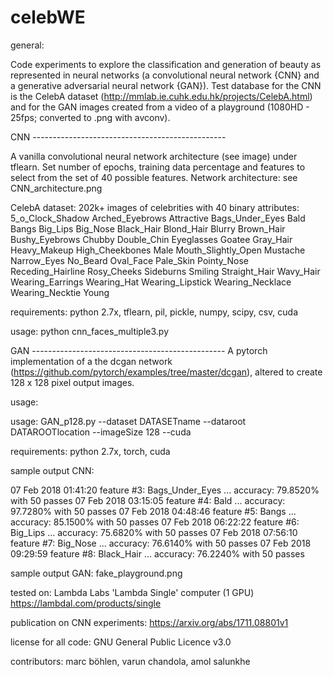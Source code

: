 # celebWE

general:

Code experiments to explore the classification and generation of beauty as represented in neural networks (a convolutional neural network {CNN} and a generative adversarial neural network {GAN}). 
Test database for the CNN is the CelebA dataset (http://mmlab.ie.cuhk.edu.hk/projects/CelebA.html) and for the GAN images created from a video of a playground (1080HD - 25fps; converted to .png with avconv). 

CNN ------------------------------------------------

A vanilla convolutional neural network architecture (see image) under tflearn. Set number of epochs, training data percentage and features to select from the set of 40 possible features. Network architecture: see CNN_architecture.png

CelebA dataset:
202k+ images of celebrities with 40 binary attributes:
5_o_Clock_Shadow Arched_Eyebrows Attractive Bags_Under_Eyes Bald Bangs Big_Lips Big_Nose Black_Hair 	Blond_Hair Blurry Brown_Hair Bushy_Eyebrows Chubby Double_Chin Eyeglasses Goatee Gray_Hair Heavy_Makeup High_Cheekbones Male Mouth_Slightly_Open Mustache Narrow_Eyes No_Beard Oval_Face 	Pale_Skin Pointy_Nose Receding_Hairline Rosy_Cheeks Sideburns Smiling Straight_Hair Wavy_Hair 	Wearing_Earrings Wearing_Hat Wearing_Lipstick Wearing_Necklace Wearing_Necktie Young

requirements:
python 2.7x, tflearn, pil, pickle, numpy, scipy, csv, cuda

usage:
python cnn_faces_multiple3.py



GAN ------------------------------------------------
A pytorch implementation of a the dcgan network (https://github.com/pytorch/examples/tree/master/dcgan), altered to create 128 x 128 pixel output images.

usage:

usage: GAN_p128.py --dataset DATASETname --dataroot DATAROOTlocation --imageSize 128 --cuda


requirements:
python 2.7x, torch, cuda


sample output CNN:

07 Feb 2018 01:41:20 feature #3: Bags_Under_Eyes ... accuracy: 79.8520% with 50 passes
07 Feb 2018 03:15:05 feature #4: Bald ... accuracy: 97.7280% with 50 passes
07 Feb 2018 04:48:46 feature #5: Bangs ... accuracy: 85.1500% with 50 passes
07 Feb 2018 06:22:22 feature #6: Big_Lips ... accuracy: 75.6820% with 50 passes
07 Feb 2018 07:56:10 feature #7: Big_Nose ... accuracy: 76.6140% with 50 passes
07 Feb 2018 09:29:59 feature #8: Black_Hair ... accuracy: 76.2240% with 50 passes

sample output GAN: fake_playground.png

tested on:
Lambda Labs 'Lambda Single' computer (1 GPU) 
https://lambdal.com/products/single 

publication on CNN experiments: https://arxiv.org/abs/1711.08801v1

license for all code: GNU General Public Licence v3.0

contributors: marc böhlen, varun chandola, amol salunkhe
